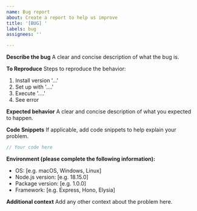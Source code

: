 ```yaml
---
name: Bug report
about: Create a report to help us improve
title: '[BUG] '
labels: bug
assignees: ''

---
```


**Describe the bug**
A clear and concise description of what the bug is.

**To Reproduce**
Steps to reproduce the behavior:
1. Install version '...'
2. Set up with '....'
3. Execute '....'
4. See error

**Expected behavior**
A clear and concise description of what you expected to happen.

**Code Snippets**
If applicable, add code snippets to help explain your problem.

```typescript
// Your code here
```

**Environment (please complete the following information):**
 - OS: [e.g. macOS, Windows, Linux]
 - Node.js version: [e.g. 18.15.0]
 - Package version: [e.g. 1.0.0]
 - Framework: [e.g. Express, Hono, Elysia]

**Additional context**
Add any other context about the problem here.
